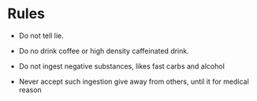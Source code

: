 # Rules

- Do not tell lie.
  
- Do no drink coffee or high density caffeinated drink.

- Do not ingest negative substances, likes fast carbs and alcohol

- Never accept such ingestion give away from others, until it for medical reason
